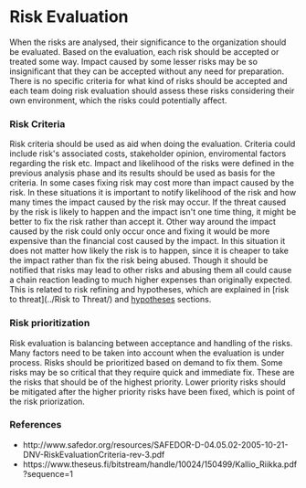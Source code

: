 # Risk Evaluation

When the risks are analysed, their significance to the organization should be evaluated. Based on the evaluation, each risk should be accepted or treated some way. Impact caused by some lesser risks may be so insignificant that they can be accepted without any need for preparation. There is no specific criteria for what kind of risks should be accepted and each team doing risk evaluation should assess these risks considering their own environment, which the risks could potentially affect. 

### Risk Criteria

Risk criteria should be used as aid when doing the evaluation. Criteria could include risk's associated costs, stakeholder opinion, enviromental factors regarding the risk etc. Impact and likelihood of the risks were defined in the previous analysis phase and its results should be used as basis for the criteria. In some cases fixing risk may cost more than impact caused by the risk. In these situations it is important to notify likelihood of the risk and how many times the impact caused by the risk may occur. If the threat caused by the risk is likely to happen and the impact isn't one time thing, it might be better to fix the risk rather than accept it. Other way around the impact caused by the risk could only occur once and fixing it would be more expensive than the financial cost caused by the impact. In this situation it does not matter how likely the risk is to happen, since it is cheaper to take the impact rather than fix the risk being abused. Though it should be notified that risks may lead to other risks and abusing them all could cause a chain reaction leading to much higher expenses than originally expected. This is related to risk refining and hypotheses, which are explained in [risk to threat](../Risk to Threat/) and [hypotheses](../Hypotheses/) sections.

### Risk prioritization

Risk evaluation is balancing between acceptance and handling of the risks. Many factors need to be taken into account when the evaluation is under process. Risks should be prioritized based on demand to fix them. Some risks may be so critical that they require quick and immediate fix. These are the risks that should be of the highest priority. Lower priority risks should be mitigated after the higher priority risks have been fixed, which is point of the risk priorization.

### References

<ul>
    <li>http://www.safedor.org/resources/SAFEDOR-D-04.05.02-2005-10-21-DNV-RiskEvaluationCriteria-rev-3.pdf</li>
    <li>https://www.theseus.fi/bitstream/handle/10024/150499/Kallio_Riikka.pdf?sequence=1</li>
<ul>
